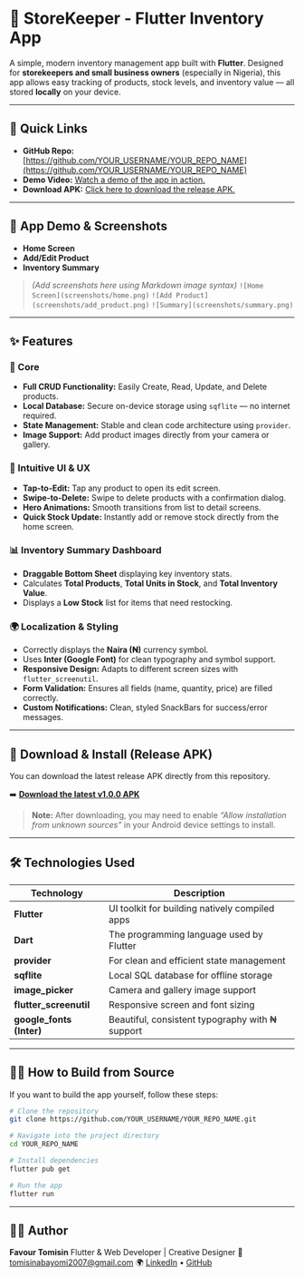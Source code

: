 # 🏪 StoreKeeper - Flutter Inventory App

A simple, modern inventory management app built with **Flutter**.
Designed for **storekeepers and small business owners** (especially in Nigeria), this app allows easy tracking of products, stock levels, and inventory value — all stored **locally** on your device.

---

## 🚀 Quick Links

* **GitHub Repo:** [https://github.com/YOUR_USERNAME/YOUR_REPO_NAME](https://github.com/YOUR_USERNAME/YOUR_REPO_NAME)
* **Demo Video:** [Watch a demo of the app in action.](https://www.youtube.com/YOUR_VIDEO_LINK)
* **Download APK:** [Click here to download the release APK.](https://github.com/YOUR_USERNAME/YOUR_REPO_NAME/releases/download/v1.0.0/app-release.apk)

---

## 📱 App Demo & Screenshots

* **Home Screen**
* **Add/Edit Product**
* **Inventory Summary**

> *(Add screenshots here using Markdown image syntax)*
> `![Home Screen](screenshots/home.png)`
> `![Add Product](screenshots/add_product.png)`
> `![Summary](screenshots/summary.png)`

---

## ✨ Features

### 🧾 Core

* **Full CRUD Functionality:** Easily Create, Read, Update, and Delete products.
* **Local Database:** Secure on-device storage using `sqflite` — no internet required.
* **State Management:** Stable and clean code architecture using `provider`.
* **Image Support:** Add product images directly from your camera or gallery.

### 🎨 Intuitive UI & UX

* **Tap-to-Edit:** Tap any product to open its edit screen.
* **Swipe-to-Delete:** Swipe to delete products with a confirmation dialog.
* **Hero Animations:** Smooth transitions from list to detail screens.
* **Quick Stock Update:** Instantly add or remove stock directly from the home screen.

### 📊 Inventory Summary Dashboard

* **Draggable Bottom Sheet** displaying key inventory stats.
* Calculates **Total Products**, **Total Units in Stock**, and **Total Inventory Value**.
* Displays a **Low Stock** list for items that need restocking.

### 🌍 Localization & Styling

* Correctly displays the **Naira (₦)** currency symbol.
* Uses **Inter (Google Font)** for clean typography and symbol support.
* **Responsive Design:** Adapts to different screen sizes with `flutter_screenutil`.
* **Form Validation:** Ensures all fields (name, quantity, price) are filled correctly.
* **Custom Notifications:** Clean, styled SnackBars for success/error messages.

---

## 📲 Download & Install (Release APK)

You can download the latest release APK directly from this repository.

➡️ **[Download the latest v1.0.0 APK](https://github.com/YOUR_USERNAME/YOUR_REPO_NAME/releases/download/v1.0.0/app-release.apk)**

> **Note:** After downloading, you may need to enable
> *“Allow installation from unknown sources”* in your Android device settings to install.

---

## 🛠️ Technologies Used

| Technology               | Description                                     |
| ------------------------ | ----------------------------------------------- |
| **Flutter**              | UI toolkit for building natively compiled apps  |
| **Dart**                 | The programming language used by Flutter        |
| **provider**             | For clean and efficient state management        |
| **sqflite**              | Local SQL database for offline storage          |
| **image_picker**         | Camera and gallery image support                |
| **flutter_screenutil**   | Responsive screen and font sizing               |
| **google_fonts (Inter)** | Beautiful, consistent typography with ₦ support |

---

## 👨‍💻 How to Build from Source

If you want to build the app yourself, follow these steps:

```bash
# Clone the repository
git clone https://github.com/YOUR_USERNAME/YOUR_REPO_NAME.git

# Navigate into the project directory
cd YOUR_REPO_NAME

# Install dependencies
flutter pub get

# Run the app
flutter run
```

---

## 🧑‍🏫 Author

**Favour Tomisin**
Flutter & Web Developer | Creative Designer
📧 [tomisinabayomi2007@gmail.com](mailto:tomisinabayomi2007@gmail.com)
🌍 [LinkedIn](https://linkedin.com/in/YOUR_PROFILE) • [GitHub](https://github.com/YOUR_USERNAME)
